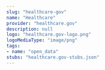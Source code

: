 ```yaml
---
slug: "healthcare-gov"
name: "Healthcare"
provider: "healthcare.gov"
description: null
logo: "healthcare.gov-logo.png"
logoMediaType: "image/png"
tags:
- name: "open_data"
stubs: "healthcare.gov-stubs.json"
---
```

